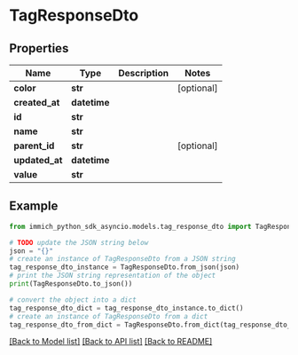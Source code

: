 # TagResponseDto


## Properties

Name | Type | Description | Notes
------------ | ------------- | ------------- | -------------
**color** | **str** |  | [optional] 
**created_at** | **datetime** |  | 
**id** | **str** |  | 
**name** | **str** |  | 
**parent_id** | **str** |  | [optional] 
**updated_at** | **datetime** |  | 
**value** | **str** |  | 

## Example

```python
from immich_python_sdk_asyncio.models.tag_response_dto import TagResponseDto

# TODO update the JSON string below
json = "{}"
# create an instance of TagResponseDto from a JSON string
tag_response_dto_instance = TagResponseDto.from_json(json)
# print the JSON string representation of the object
print(TagResponseDto.to_json())

# convert the object into a dict
tag_response_dto_dict = tag_response_dto_instance.to_dict()
# create an instance of TagResponseDto from a dict
tag_response_dto_from_dict = TagResponseDto.from_dict(tag_response_dto_dict)
```
[[Back to Model list]](../README.md#documentation-for-models) [[Back to API list]](../README.md#documentation-for-api-endpoints) [[Back to README]](../README.md)


